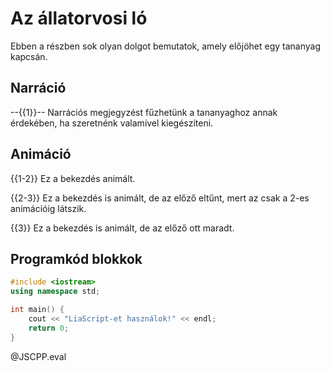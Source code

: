<!--
author:    Németh Gábor
languange: hu
narrator:  Hungarian Female
version:   1.0
email:     gnemeth@inf.u-szeged.hu
import: https://raw.githubusercontent.com/liaTemplates/JSCPP/master/README.md
-->

# Az állatorvosi ló

Ebben a részben sok olyan dolgot bemutatok, amely előjöhet egy tananyag kapcsán.

## Narráció


--{{1}}--
Narrációs megjegyzést fűzhetünk a tananyaghoz annak érdekében, ha szeretnénk valamivel kiegészíteni.

## Animáció

{{1-2}}
Ez a bekezdés animált.

{{2-3}}
Ez a bekezdés is animált, de az előző eltűnt, mert az csak a 2-es animációig látszik.

{{3}}
Ez a bekezdés is animált, de az előző ott maradt.

## Programkód blokkok 

```cpp 
#include <iostream>
using namespace std;

int main() {
    cout << "LiaScript-et használok!" << endl;
    return 0;
}
```
@JSCPP.eval


